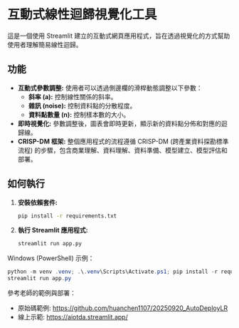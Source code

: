 # 互動式線性迴歸視覺化工具

這是一個使用 Streamlit 建立的互動式網頁應用程式，旨在透過視覺化的方式幫助使用者理解簡易線性迴歸。

## 功能

- **互動式參數調整:** 使用者可以透過側邊欄的滑桿動態調整以下參數：
  - **斜率 (a):** 控制線性關係的斜率。
  - **雜訊 (noise):** 控制資料點的分散程度。
  - **資料點數量 (n):** 控制樣本數的大小。
- **即時視覺化:** 參數調整後，圖表會即時更新，顯示新的資料點分佈和對應的迴歸線。
- **CRISP-DM 框架:** 整個應用程式的流程遵循 CRISP-DM (跨產業資料探勘標準流程) 的步驟，包含商業理解、資料理解、資料準備、模型建立、模型評估和部署。

## 如何執行

1. **安裝依賴套件:**
   ```bash
   pip install -r requirements.txt
   ```

2. **執行 Streamlit 應用程式:**
   ```bash
   streamlit run app.py
   ```

Windows (PowerShell) 示例：

```powershell
python -m venv .venv; .\.venv\Scripts\Activate.ps1; pip install -r requirements.txt
streamlit run app.py
```

參考老師的範例與部署：

- 原始碼範例: https://github.com/huanchen1107/20250920_AutoDeployLR
- 線上示範: https://aiotda.streamlit.app/
